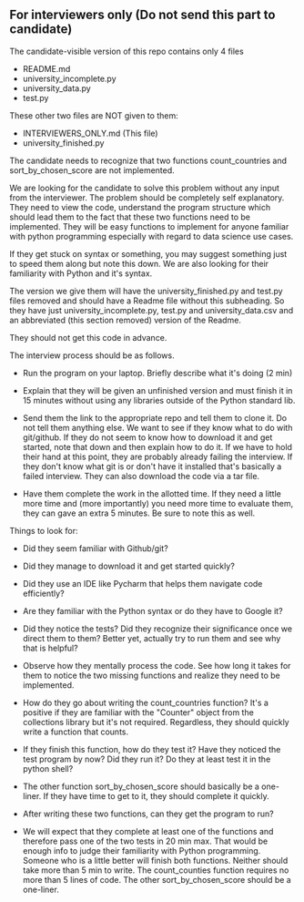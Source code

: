 For interviewers only (Do not send this part to candidate)
------------------------------------------------------------

The candidate-visible version of this repo contains only 4 files

* README.md
* university_incomplete.py
* university_data.py
* test.py

These other two files are NOT given to them:
* INTERVIEWERS_ONLY.md (This file)
* university_finished.py

The candidate needs to recognize that two functions
count_countries and sort_by_chosen_score are not implemented.

We are looking for the candidate to solve this problem without any 
input from the interviewer. The problem should be completely self explanatory.
They need to view the code, understand the program structure which should
lead them to the fact that these two functions need to be implemented. They
will be easy functions to implement for anyone familiar with python 
programming especially with regard to data science use cases.

If they get stuck on syntax or something, you
may suggest something just to speed them along but note this down. We are 
also looking for their familiarity with Python and it's syntax.

The version we give them will have the university_finished.py and test.py files 
removed and should have a Readme file without this subheading. So they have just
university_incomplete.py, test.py and university_data.csv and an 
abbreviated (this section removed) version of the Readme.

They should not get this code in advance.

The interview process should be as follows. 

* Run the program on your laptop. Briefly describe what it's doing (2 min)

* Explain that they will be given an unfinished version and must finish it in 
15 minutes without using any libraries outside of the Python standard lib. 

* Send them the link to the appropriate repo and tell them to clone it.
Do not tell them anything else. We want to see if they know what to 
do with git/github. If they do not seem to know how to download it and 
get started, note that down and then explain how to do it. If we have 
to hold their hand at this point, they are probably already failing 
the interview. If they don't know what git is or don't have it installed 
that's basically a failed interview. They can also download the code via a 
tar file.

* Have them complete the work in the allotted time. If they need a little more time
and (more importantly) you need more time to evaluate them, they can gave an extra 
5 minutes. Be sure to note this as well.

Things to look for:

* Did they seem familiar with Github/git? 

* Did they manage to download it and get started quickly?

* Did they use an IDE like Pycharm that helps them navigate code efficiently?

* Are they familiar with the Python syntax or do they have to Google it?

* Did they notice the tests? Did they recognize their significance once we 
direct them to them? Better yet, actually try to run them and see 
why that is helpful?

* Observe how they mentally process the code. See how long it takes for them to 
notice the two missing functions and realize they need to be implemented.

* How do they go about writing the count_countries function? It's a positive if they
are familiar with the "Counter" object from the collections library but it's not 
required. Regardless, they should quickly write a function that counts. 

* If they finish this function, how do they test it? Have they noticed the test 
program by now? Did they run it? Do they at least test it in the python shell?

* The other function sort_by_chosen_score should basically be a one-liner. If they
have time to get to it, they should complete it quickly.

* After writing these two functions, can they get the program to run?

* We will expect that they complete at least one of the functions and 
therefore pass one of the two tests in 20 min max. That would be enough info
to judge their familiarity with Python programming. Someone who is a little 
better will finish both functions. Neither should take more than 5 min to write.
The count_counties function requires no more than 5 lines of code. The other
sort_by_chosen_score should be a one-liner.
